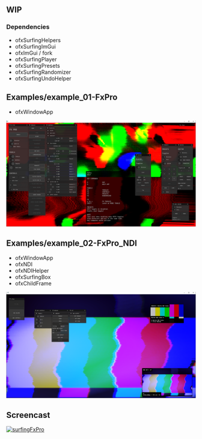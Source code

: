 ## WIP

### Dependencies

- ofxSurfingHelpers
- ofxSurfingImGui
- ofxImGui / fork
- ofxSurfingPlayer
- ofxSurfingPresets
- ofxSurfingRandomizer
- ofxSurfingUndoHelper



## Examples/example_01-FxPro
- ofxWindowApp

![](Capture.PNG)



## Examples/example_02-FxPro_NDI
- ofxWindowApp
- ofxNDI
- ofxNDIHelper
- ofxSurfingBox
- ofxChildFrame

![](Examples/example_02-FxPro_NDI/Capture.PNG)



## Screencast
[![surfingFxPro](https://youtube-md.vercel.app/45knSjIz0js/1280/720)](https://www.youtube.com/watch?v=45knSjIz0js)
